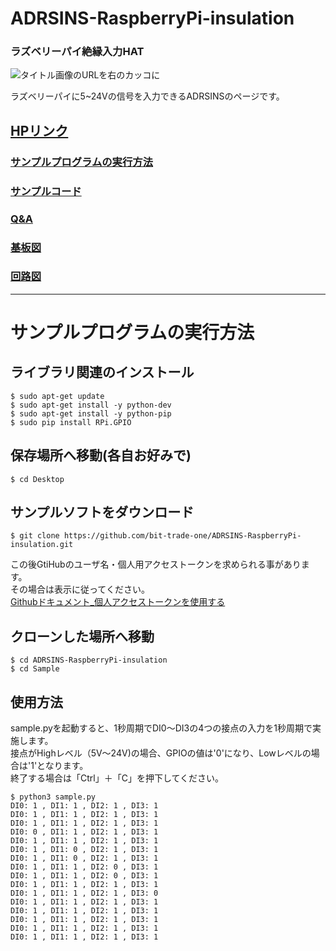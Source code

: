 # ADRSINS-RaspberryPi-insulation
### ラズベリーパイ絶縁入力HAT
![タイトル画像のURLを右のカッコに]()

ラズベリーパイに5~24Vの信号を入力できるADRSINSのページです。  

## [HPリンク](http://bit-trade-one.co.jp/) 

### [サンプルプログラムの実行方法](#サンプルプログラムの実行方法)  

### [サンプルコード](https://github.com/bit-trade-one/-ADXXXXX-Template/raw/master/Sample)  

### [Q&A](FAQ.md)

### [基板図](https://github.com/bit-trade-one/-ADXXXXX-Template/blob/master/Dimensions/-ADXXXXX-Template-Dimensions.pdf)

### [回路図](https://github.com/bit-trade-one/-ADXXXXX-Templateo/blob/master/Schematics/-ADXXXXX-Template-Schematics.pdf)

---

# サンプルプログラムの実行方法


## ライブラリ関連のインストール

```
$ sudo apt-get update
$ sudo apt-get install -y python-dev
$ sudo apt-get install -y python-pip
$ sudo pip install RPi.GPIO
```

## 保存場所へ移動(各自お好みで)
```
$ cd Desktop 
```


## サンプルソフトをダウンロード

```
$ git clone https://github.com/bit-trade-one/ADRSINS-RaspberryPi-insulation.git
```

この後GtiHubのユーザ名・個人用アクセストークンを求められる事があります。  
その場合は表示に従ってください。  
[Githubドキュメント_個人アクセストークンを使用する](https://docs.github.com/ja/authentication/keeping-your-account-and-data-secure/creating-a-personal-access-token)  

## クローンした場所へ移動
```
$ cd ADRSINS-RaspberryPi-insulation
$ cd Sample
```

## 使用方法
sample.pyを起動すると、1秒周期でDI0～DI3の4つの接点の入力を1秒周期で実施します。  
接点がHighレベル（5V～24V)の場合、GPIOの値は'0'になり、Lowレベルの場合は'1'となります。  
終了する場合は「Ctrl」＋「C」を押下してください。  

```
$ python3 sample.py
DI0: 1 , DI1: 1 , DI2: 1 , DI3: 1
DI0: 1 , DI1: 1 , DI2: 1 , DI3: 1
DI0: 1 , DI1: 1 , DI2: 1 , DI3: 1
DI0: 0 , DI1: 1 , DI2: 1 , DI3: 1
DI0: 1 , DI1: 1 , DI2: 1 , DI3: 1
DI0: 1 , DI1: 0 , DI2: 1 , DI3: 1
DI0: 1 , DI1: 0 , DI2: 1 , DI3: 1
DI0: 1 , DI1: 1 , DI2: 0 , DI3: 1
DI0: 1 , DI1: 1 , DI2: 0 , DI3: 1
DI0: 1 , DI1: 1 , DI2: 1 , DI3: 1
DI0: 1 , DI1: 1 , DI2: 1 , DI3: 0
DI0: 1 , DI1: 1 , DI2: 1 , DI3: 1
DI0: 1 , DI1: 1 , DI2: 1 , DI3: 1
DI0: 1 , DI1: 1 , DI2: 1 , DI3: 1
DI0: 1 , DI1: 1 , DI2: 1 , DI3: 1
DI0: 1 , DI1: 1 , DI2: 1 , DI3: 1
```
  
<!--
## 作例

[BTO公式]()  
[Twitter作例1]()  
[Twitter作例2]()  
[ブログ作例1]()  
[ブログ作例1]()  

## 雑誌掲載情報

[ラズパイマガジンXX年Y月号]()  
[Pc Watch]()

## 製品仕様
    【対応OS】Windows7以降
    【サイズ】W16×D20×H5mm
    【重量】約1g
    【入力点数】12(デジタル)
    【コネクタ】USBマイクロB
    【電源】5V (USBマイクロB)
    【使用温度】0 ～ 40℃（結露なきこと）
    【保証期間】 1年間
    【付属品】保証書 1部
    【生産国】Made in Japan
-->
